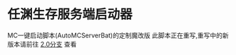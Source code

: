# 任渊生存服务端启动器
MC一键启动脚本(AutoMCServerBat)的定制魔改版
此脚本正在重写,重写中的新版本请前往 [2.0分支](https://github.com/lRENyaaa/RYServerBatch/tree/ver/2.0) 查看
